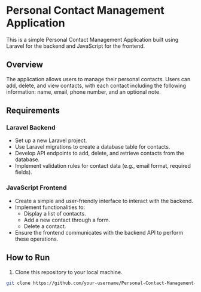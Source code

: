 
# Personal Contact Management Application

This is a simple Personal Contact Management Application built using Laravel for the backend and JavaScript for the frontend.

## Overview

The application allows users to manage their personal contacts. Users can add, delete, and view contacts, with each contact including the following information: name, email, phone number, and an optional note.

## Requirements

### Laravel Backend

- Set up a new Laravel project.
- Use Laravel migrations to create a database table for contacts.
- Develop API endpoints to add, delete, and retrieve contacts from the database.
- Implement validation rules for contact data (e.g., email format, required fields).

### JavaScript Frontend

- Create a simple and user-friendly interface to interact with the backend.
- Implement functionalities to:
  - Display a list of contacts.
  - Add a new contact through a form.
  - Delete a contact.
- Ensure the frontend communicates with the backend API to perform these operations.


## How to Run

1. Clone this repository to your local machine.

```bash
git clone https://github.com/your-username/Personal-Contact-Management-Application.git
